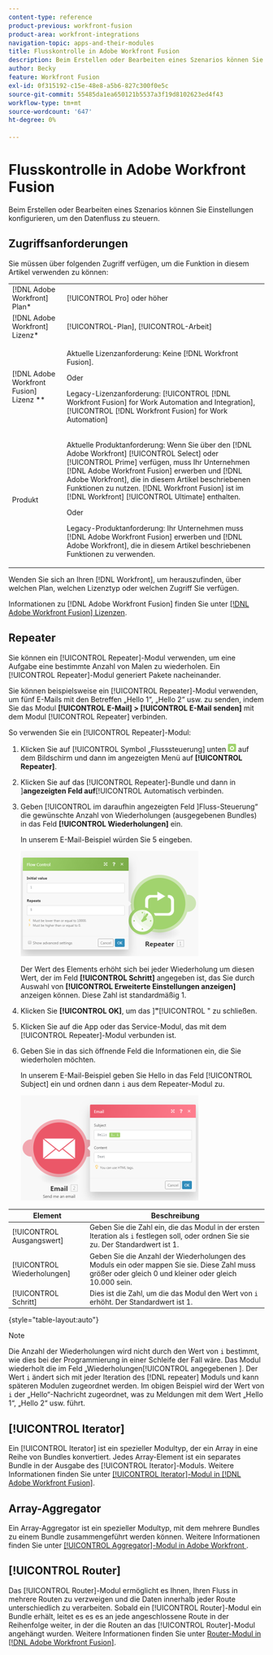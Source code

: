```yaml
---
content-type: reference
product-previous: workfront-fusion
product-area: workfront-integrations
navigation-topic: apps-and-their-modules
title: Flusskontrolle in Adobe Workfront Fusion
description: Beim Erstellen oder Bearbeiten eines Szenarios können Sie Einstellungen konfigurieren, um den Datenfluss zu steuern.
author: Becky
feature: Workfront Fusion
exl-id: 0f315192-c15e-48e8-a5b6-827c300f0e5c
source-git-commit: 55485da1ea650121b5537a3f19d8102623ed4f43
workflow-type: tm+mt
source-wordcount: '647'
ht-degree: 0%

---
```


# Flusskontrolle in Adobe Workfront Fusion

Beim Erstellen oder Bearbeiten eines Szenarios können Sie Einstellungen konfigurieren, um den Datenfluss zu steuern.

## Zugriffsanforderungen

Sie müssen über folgenden Zugriff verfügen, um die Funktion in diesem Artikel verwenden zu können:

<table style="table-layout:auto"> 
 <col> 
 <col> 
 <tbody> 
  <tr> 
   <td role="rowheader">[!DNL Adobe Workfront] Plan*</td>
  <td> <p>[!UICONTROL Pro] oder höher</p> </td>
  </tr> 
  <tr data-mc-conditions=""> 
   <td role="rowheader">[!DNL Adobe Workfront] Lizenz*</td>
   <td> <p>[!UICONTROL-Plan], [!UICONTROL-Arbeit]</p> </td> 
  </tr> 
  <tr> 
   <td role="rowheader">[!DNL Adobe Workfront Fusion] Lizenz **</td> 
   <td>
   <p>Aktuelle Lizenzanforderung: Keine [!DNL Workfront Fusion].</p>
   <p>Oder</p>
   <p>Legacy-Lizenzanforderung: [!UICONTROL [!DNL Workfront Fusion] for Work Automation and Integration], [!UICONTROL [!DNL Workfront Fusion] for Work Automation]</p>
   </td> 
  </tr> 
  <tr> 
   <td role="rowheader">Produkt</td> 
   <td>
   <p>Aktuelle Produktanforderung: Wenn Sie über den [!DNL Adobe Workfront] [!UICONTROL Select] oder [!UICONTROL Prime] verfügen, muss Ihr Unternehmen [!DNL Adobe Workfront Fusion] erwerben und [!DNL Adobe Workfront], die in diesem Artikel beschriebenen Funktionen zu nutzen. [!DNL Workfront Fusion] ist im [!DNL Workfront] [!UICONTROL Ultimate] enthalten.</p>
   <p>Oder</p>
   <p>Legacy-Produktanforderung: Ihr Unternehmen muss [!DNL Adobe Workfront Fusion] erwerben und [!DNL Adobe Workfront], die in diesem Artikel beschriebenen Funktionen zu verwenden.</p>
   </td> 
  </tr> 
 </tbody> 
</table>

Wenden Sie sich an Ihren [!DNL Workfront], um herauszufinden, über welchen Plan, welchen Lizenztyp oder welchen Zugriff Sie verfügen.

Informationen zu [!DNL Adobe Workfront Fusion] finden Sie unter [[!DNL Adobe Workfront Fusion] Lizenzen](../../workfront-fusion/get-started/license-automation-vs-integration.md).

## Repeater

Sie können ein [!UICONTROL Repeater]-Modul verwenden, um eine Aufgabe eine bestimmte Anzahl von Malen zu wiederholen. Ein [!UICONTROL Repeater]-Modul generiert Pakete nacheinander.

Sie können beispielsweise ein [!UICONTROL Repeater]-Modul verwenden, um fünf E-Mails mit den Betreffen „Hello 1“, „Hello 2“ usw. zu senden, indem Sie das Modul **[!UICONTROL E-Mail] > [!UICONTROL E-Mail senden]** mit dem Modul [!UICONTROL Repeater] verbinden.

So verwenden Sie ein [!UICONTROL Repeater]-Modul:

1. Klicken Sie auf [!UICONTROL  Symbol „Flusssteuerung] unten ![](assets/flow-control-icon.gif) auf dem Bildschirm und dann im angezeigten Menü auf **[!UICONTROL Repeater]**.
1. Klicken Sie auf das [!UICONTROL Repeater]-Bundle und dann in ]**angezeigten Feld auf**[!UICONTROL  Automatisch verbinden.
1. Geben [!UICONTROL  im daraufhin angezeigten Feld ]Fluss-Steuerung“ die gewünschte Anzahl von Wiederholungen (ausgegebenen Bundles) in das Feld **[!UICONTROL Wiederholungen]** ein.

   In unserem E-Mail-Beispiel würden Sie 5 eingeben.

   ![](assets/repeater-2-350x207.png)

   Der Wert des Elements erhöht sich bei jeder Wiederholung um diesen Wert, der im Feld **[!UICONTROL Schritt]** angegeben ist, das Sie durch Auswahl von **[!UICONTROL Erweiterte Einstellungen anzeigen]** anzeigen können. Diese Zahl ist standardmäßig 1.

1. Klicken Sie **[!UICONTROL OK]**, um das ]**&quot;**[!UICONTROL &quot; zu schließen.

1. Klicken Sie auf die App oder das Service-Modul, das mit dem [!UICONTROL Repeater]-Modul verbunden ist.
1. Geben Sie in das sich öffnende Feld die Informationen ein, die Sie wiederholen möchten.

   In unserem E-Mail-Beispiel geben Sie Hello in das Feld [!UICONTROL Subject] ein und ordnen dann `i` aus dem Repeater-Modul zu.

   ![](assets/repeater-3-350x207.png)

| Element | Beschreibung |
|---|---|
| [!UICONTROL Ausgangswert] | Geben Sie die Zahl ein, die das Modul in der ersten Iteration als `i` festlegen soll, oder ordnen Sie sie zu. Der Standardwert ist 1. |
| [!UICONTROL Wiederholungen] | Geben Sie die Anzahl der Wiederholungen des Moduls ein oder mappen Sie sie. Diese Zahl muss größer oder gleich 0 und kleiner oder gleich 10.000 sein. |
| [!UICONTROL Schritt] | Dies ist die Zahl, um die das Modul den Wert von `i` erhöht. Der Standardwert ist 1. |

{style="table-layout:auto"}

>[!NOTE]
>
>Die Anzahl der Wiederholungen wird nicht durch den Wert von `i` bestimmt, wie dies bei der Programmierung in einer Schleife der Fall wäre. Das Modul wiederholt die im Feld „Wiederholungen[!UICONTROL  angegebenen ]. Der Wert `i` ändert sich mit jeder Iteration des [!DNL repeater] Moduls und kann späteren Modulen zugeordnet werden. Im obigen Beispiel wird der Wert von `i` der „Hello“-Nachricht zugeordnet, was zu Meldungen mit dem Wert „Hello 1“, „Hello 2“ usw. führt.

## [!UICONTROL Iterator]

Ein [!UICONTROL Iterator] ist ein spezieller Modultyp, der ein Array in eine Reihe von Bundles konvertiert. Jedes Array-Element ist ein separates Bundle in der Ausgabe des [!UICONTROL Iterator]-Moduls. Weitere Informationen finden Sie unter [[!UICONTROL Iterator]-Modul in [!DNL Adobe Workfront Fusion]](../../workfront-fusion/modules/iterator-module.md).

## Array-Aggregator

Ein Array-Aggregator ist ein spezieller Modultyp, mit dem mehrere Bundles zu einem Bundle zusammengeführt werden können. Weitere Informationen finden Sie unter [[!UICONTROL Aggregator]-Modul in Adobe Workfront ](../../workfront-fusion/modules/aggregator-module.md).

## [!UICONTROL Router]

Das [!UICONTROL Router]-Modul ermöglicht es Ihnen, Ihren Fluss in mehrere Routen zu verzweigen und die Daten innerhalb jeder Route unterschiedlich zu verarbeiten. Sobald ein [!UICONTROL Router]-Modul ein Bundle erhält, leitet es es es an jede angeschlossene Route in der Reihenfolge weiter, in der die Routen an das [!UICONTROL Router]-Modul angehängt wurden. Weitere Informationen finden Sie unter [Router-Modul in [!DNL Adobe Workfront Fusion]](../../workfront-fusion/modules/router-module.md).

<!--
<div data-mc-conditions="QuicksilverOrClassic.Draft mode">
<h2>Directives</h2>
<p>The error handling directives allow you to control how your scenario reacts to errors. For more information, see <a href="../../workfront-fusion/errors/advanced-error-handling.md" class="MCXref xref">Advanced error handling in Adobe Workfront Fusion</a> and <a href="../../workfront-fusion/errors/directives-for-error-handling.md" class="MCXref xref">Directives for error handling in Adobe Workfront Fusion</a>.</p>
</div>
-->
